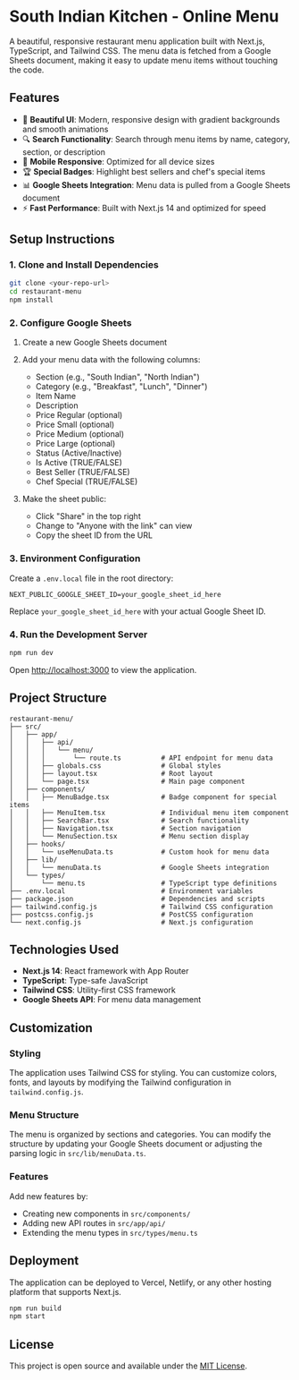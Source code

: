 # South Indian Kitchen - Online Menu

A beautiful, responsive restaurant menu application built with Next.js, TypeScript, and Tailwind CSS. The menu data is fetched from a Google Sheets document, making it easy to update menu items without touching the code.

## Features

- 🍛 **Beautiful UI**: Modern, responsive design with gradient backgrounds and smooth animations
- 🔍 **Search Functionality**: Search through menu items by name, category, section, or description
- 📱 **Mobile Responsive**: Optimized for all device sizes
- 🏆 **Special Badges**: Highlight best sellers and chef's special items
- 📊 **Google Sheets Integration**: Menu data is pulled from a Google Sheets document
- ⚡ **Fast Performance**: Built with Next.js 14 and optimized for speed

## Setup Instructions

### 1. Clone and Install Dependencies

```bash
git clone <your-repo-url>
cd restaurant-menu
npm install
```

### 2. Configure Google Sheets

1. Create a new Google Sheets document
2. Add your menu data with the following columns:
   - Section (e.g., "South Indian", "North Indian")
   - Category (e.g., "Breakfast", "Lunch", "Dinner")
   - Item Name
   - Description
   - Price Regular (optional)
   - Price Small (optional)
   - Price Medium (optional)
   - Price Large (optional)
   - Status (Active/Inactive)
   - Is Active (TRUE/FALSE)
   - Best Seller (TRUE/FALSE)
   - Chef Special (TRUE/FALSE)

3. Make the sheet public:
   - Click "Share" in the top right
   - Change to "Anyone with the link" can view
   - Copy the sheet ID from the URL

### 3. Environment Configuration

Create a `.env.local` file in the root directory:

```env
NEXT_PUBLIC_GOOGLE_SHEET_ID=your_google_sheet_id_here
```

Replace `your_google_sheet_id_here` with your actual Google Sheet ID.

### 4. Run the Development Server

```bash
npm run dev
```

Open [http://localhost:3000](http://localhost:3000) to view the application.

## Project Structure

```
restaurant-menu/
├── src/
│   ├── app/
│   │   ├── api/
│   │   │   └── menu/
│   │   │       └── route.ts          # API endpoint for menu data
│   │   ├── globals.css               # Global styles
│   │   ├── layout.tsx                # Root layout
│   │   └── page.tsx                  # Main page component
│   ├── components/
│   │   ├── MenuBadge.tsx             # Badge component for special items
│   │   ├── MenuItem.tsx              # Individual menu item component
│   │   ├── SearchBar.tsx             # Search functionality
│   │   ├── Navigation.tsx            # Section navigation
│   │   └── MenuSection.tsx           # Menu section display
│   ├── hooks/
│   │   └── useMenuData.ts            # Custom hook for menu data
│   ├── lib/
│   │   └── menuData.ts               # Google Sheets integration
│   └── types/
│       └── menu.ts                   # TypeScript type definitions
├── .env.local                        # Environment variables
├── package.json                      # Dependencies and scripts
├── tailwind.config.js                # Tailwind CSS configuration
├── postcss.config.js                 # PostCSS configuration
└── next.config.js                    # Next.js configuration
```

## Technologies Used

- **Next.js 14**: React framework with App Router
- **TypeScript**: Type-safe JavaScript
- **Tailwind CSS**: Utility-first CSS framework
- **Google Sheets API**: For menu data management

## Customization

### Styling
The application uses Tailwind CSS for styling. You can customize colors, fonts, and layouts by modifying the Tailwind configuration in `tailwind.config.js`.

### Menu Structure
The menu is organized by sections and categories. You can modify the structure by updating your Google Sheets document or adjusting the parsing logic in `src/lib/menuData.ts`.

### Features
Add new features by:
- Creating new components in `src/components/`
- Adding new API routes in `src/app/api/`
- Extending the menu types in `src/types/menu.ts`

## Deployment

The application can be deployed to Vercel, Netlify, or any other hosting platform that supports Next.js.

```bash
npm run build
npm start
```

## License

This project is open source and available under the [MIT License](LICENSE).
